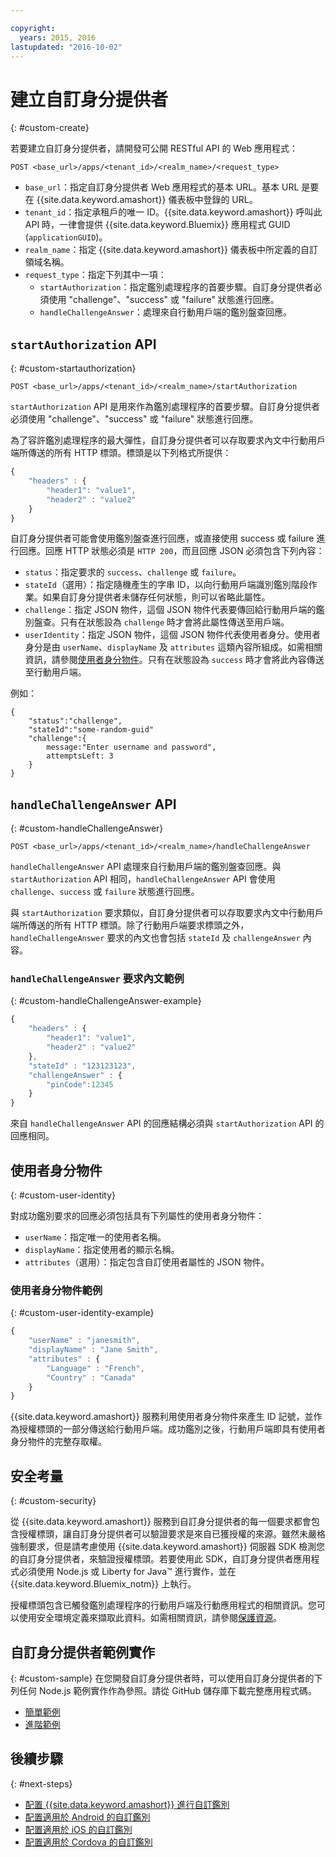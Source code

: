 ```yaml
---

copyright:
  years: 2015, 2016
lastupdated: "2016-10-02"
---
```


# 建立自訂身分提供者
{: #custom-create}


若要建立自訂身分提供者，請開發可公開 RESTful API 的 Web 應用程式：

`POST <base_url>/apps/<tenant_id>/<realm_name>/<request_type>`

* `base_url`：指定自訂身分提供者 Web 應用程式的基本 URL。基本 URL 是要在 {{site.data.keyword.amashort}} 儀表板中登錄的 URL。
* `tenant_id`：指定承租戶的唯一 ID。{{site.data.keyword.amashort}} 呼叫此 API 時，一律會提供 {{site.data.keyword.Bluemix}} 應用程式 GUID (`applicationGUID`)。
* `realm_name`：指定 {{site.data.keyword.amashort}} 儀表板中所定義的自訂領域名稱。
* `request_type`：指定下列其中一項：
	* `startAuthorization`：指定鑑別處理程序的首要步驟。自訂身分提供者必須使用 "challenge"、"success" 或 "failure" 狀態進行回應。
	* `handleChallengeAnswer`：處理來自行動用戶端的鑑別盤查回應。

## `startAuthorization` API
{: #custom-startauthorization}

`POST <base_url>/apps/<tenant_id>/<realm_name>/startAuthorization`

`startAuthorization` API 是用來作為鑑別處理程序的首要步驟。自訂身分提供者必須使用 "challenge"、"success" 或 "failure" 狀態進行回應。

為了容許鑑別處理程序的最大彈性，自訂身分提供者可以存取要求內文中行動用戶端所傳送的所有 HTTP 標頭。標頭是以下列格式所提供：

```JavaScript
{
    "headers" : {
    	"header1": "value1",  
    	"header2" : "value2"
    }
}
```

自訂身分提供者可能會使用鑑別盤查進行回應，或直接使用 success 或 failure 進行回應。回應 HTTP 狀態必須是 `HTTP 200`，而且回應 JSON 必須包含下列內容：

* `status`：指定要求的 `success`、`challenge` 或 `failure`。
* `stateId`（選用）：指定隨機產生的字串 ID，以向行動用戶端識別鑑別階段作業。如果自訂身分提供者未儲存任何狀態，則可以省略此屬性。
* `challenge`：指定 JSON 物件，這個 JSON 物件代表要傳回給行動用戶端的鑑別盤查。只有在狀態設為 `challenge` 時才會將此屬性傳送至用戶端。
* `userIdentity`：指定 JSON 物件，這個 JSON 物件代表使用者身分。使用者身分是由 `userName`、`displayName` 及 `attributes` 這類內容所組成。如需相關資訊，請參閱[使用者身分物件](#custom-user-identity)。只有在狀態設為 `success` 時才會將此內容傳送至行動用戶端。

例如：

```
{
	"status":"challenge",
	"stateId":"some-random-guid"
	"challenge":{
		message:"Enter username and password",
		attemptsLeft: 3
	}
}
```

## `handleChallengeAnswer` API
{: #custom-handleChallengeAnswer}

`POST <base_url>/apps/<tenant_id>/<realm_name>/handleChallengeAnswer`

`handleChallengeAnswer` API 處理來自行動用戶端的鑑別盤查回應。與 `startAuthorization` API 相同，`handleChallengeAnswer` API 會使用 `challenge`、`success` 或 `failure` 狀態進行回應。

與 `startAuthorization` 要求類似，自訂身分提供者可以存取要求內文中行動用戶端所傳送的所有 HTTP 標頭。除了行動用戶端要求標頭之外，`handleChallengeAnswer` 要求的內文也會包括 `stateId` 及 `challengeAnswer` 內容。

### `handleChallengeAnswer` 要求內文範例
{: #custom-handleChallengeAnswer-example}

```JavaScript
{
    "headers" : {
    	"header1": "value1",  
    	"header2" : "value2"
	},
    "stateId" : "123123123",
    "challengeAnswer" : {
    	"pinCode":12345
 	}
}
```

來自 `handleChallengeAnswer` API 的回應結構必須與 `startAuthorization` API 的回應相同。

## 使用者身分物件
{: #custom-user-identity}

對成功鑑別要求的回應必須包括具有下列屬性的使用者身分物件：
* `userName`：指定唯一的使用者名稱。
* `displayName`：指定使用者的顯示名稱。
* `attributes`（選用）：指定包含自訂使用者屬性的 JSON 物件。

### 使用者身分物件範例
{: #custom-user-identity-example}
```JavaScript
{
    "userName" : "janesmith",
    "displayName" : "Jane Smith",
    "attributes" : {
        "Language" : "French",
        "Country" : "Canada"
    }
}
```

{{site.data.keyword.amashort}} 服務利用使用者身分物件來產生 ID 記號，並作為授權標頭的一部分傳送給行動用戶端。成功鑑別之後，行動用戶端即具有使用者身分物件的完整存取權。

## 安全考量
{: #custom-security}

從 {{site.data.keyword.amashort}} 服務到自訂身分提供者的每一個要求都會包含授權標頭，讓自訂身分提供者可以驗證要求是來自已獲授權的來源。雖然未嚴格強制要求，但是請考慮使用 {{site.data.keyword.amashort}} 伺服器 SDK 檢測您的自訂身分提供者，來驗證授權標頭。若要使用此 SDK，自訂身分提供者應用程式必須使用 Node.js 或 Liberty for Java&trade; 進行實作，並在 {{site.data.keyword.Bluemix_notm}} 上執行。

授權標頭包含已觸發鑑別處理程序的行動用戶端及行動應用程式的相關資訊。您可以使用安全環境定義來擷取此資料。如需相關資訊，請參閱[保護資源](protecting-resources.html)。

## 自訂身分提供者範例實作
{: #custom-sample}
在您開發自訂身分提供者時，可以使用自訂身分提供者的下列任何 Node.js 範例實作作為參照。請從 GitHub 儲存庫下載完整應用程式碼。

* [簡單範例](https://github.com/ibm-bluemix-mobile-services/bms-mca-custom-identity-provider-sample)
* [進階範例](https://github.com/ibm-bluemix-mobile-services/bms-mca-custom-identity-provider-with-user-management)

<!---
 ### JSON structure (simple sample)
{: #custom-sample-json}
This implementation assumes that the supplied authentication challenge answer is a JSON object with the following structure:

```
{
 	username: "my.username",
 	password: "my.password"
 }
 ```

### Custom identity provider sample code (simple sample)
{: #custom-sample-code}
```JavaScript
var express = require('express');
var cfenv = require('cfenv');
var log4js = require('log4js');
var jsonParser = require('body-parser').json();

// Using hardcoded user repository
var userRepository = {
	"john.lennon":      { password: "12345", displayName:"John Lennon", dob:"October 9, 1940"},
	"paul.mccartney":   { password: "67890", displayName:"Paul McCartney", dob:"June 18, 1942"},
	"ringo.starr":      { password: "abcde", displayName:"Ringo Starr", dob: "July 7, 1940"},
	"george.harrison":  { password: "fghij", displayName: "George Harrison", dob:"Feburary 25, 1943"}
}

var app = express();
var logger = log4js.getLogger("CustomIdentityProviderApp");
logger.info("Starting up");

app.post('/apps/:tenantId/:realmName/startAuthorization', jsonParser, function(req, res){
	var tenantId = req.params.tenantId;
	var realmName = req.params.realmName;
	var headers = req.body.headers;

	logger.debug("startAuthorization", tenantId, realmName, headers);

	var responseJson = {
		status: "challenge",
		challenge: {
			text: "Enter username and password"
		}
	};

	res.status(200).json(responseJson);
});

app.post('/apps/:tenantId/:realmName/handleChallengeAnswer', jsonParser, function(req, res){
	var tenantId = req.params.tenantId;
	var realmName = req.params.realmName;
	var challengeAnswer = req.body.challengeAnswer;


	logger.debug("handleChallengeAnswer", tenantId, realmName, challengeAnswer);

	var username = req.body.challengeAnswer["username"];
	var password = req.body.challengeAnswer["password"];

	var userObject = userRepository[username];

	var responseJson = { status: "failure" };

	if (userObject && userObject.password == password ){
		logger.debug("Login success for userId ::", username);
		responseJson.status = "success";
		responseJson.userIdentity = {
			userName: username,
			displayName: userObject.displayName,
			attributes: {
				dob: userObject.dob
			}
		}
	} else {
		logger.debug("Login failure for userId ::", username);
	}

	res.status(200).json(responseJson);
});

app.use(function(req, res, next){
	res.status(404).send("This is not the URL you're looking for");
});

var server = app.listen(cfenv.getAppEnv().port, function () {
	var host = server.address().address;
	var port = server.address().port;
	logger.info('Server listening at %s:%s', host, port);
});
```
--->

## 後續步驟
{: #next-steps}
* [配置 {{site.data.keyword.amashort}} 進行自訂鑑別](custom-auth-config-mca.html)
* [配置適用於 Android 的自訂鑑別](custom-auth-android.html)
* [配置適用於 iOS 的自訂鑑別](custom-auth-ios.html)
* [配置適用於 Cordova 的自訂鑑別](custom-auth-cordova.html)
